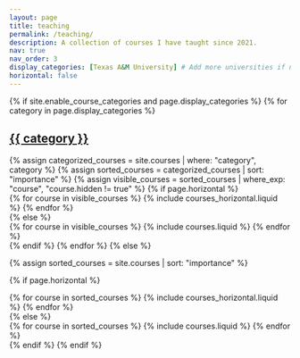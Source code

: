 ```yaml
---
layout: page
title: teaching
permalink: /teaching/
description: A collection of courses I have taught since 2021.
nav: true
nav_order: 3
display_categories: [Texas A&M University] # Add more universities if needed University of Arizona,
horizontal: false
---
```


<!-- pages/teaching.md -->

<div class="projects">
{% if site.enable_course_categories and page.display_categories %}
  <!-- Display categorized teaching courses -->
  {% for category in page.display_categories %}
  <a id="{{ category }}" href=".#{{ category }}">
    <h2 class="category">{{ category }}</h2>
  </a>
  {% assign categorized_courses = site.courses | where: "category", category %}
  {% assign sorted_courses = categorized_courses | sort: "importance" %}
  {% assign visible_courses = sorted_courses | where_exp: "course", "course.hidden != true" %}
  <!-- Generate cards for each course -->
    {% if page.horizontal %}
      <div class="container">
        <div class="row row-cols-1 row-cols-md-2">
          {% for course in visible_courses %}
            {% include courses_horizontal.liquid %}
          {% endfor %}
        </div>
      </div>
    {% else %}
      <div class="row row-cols-1 row-cols-md-2">
        {% for course in visible_courses %}
          {% include courses.liquid %}
        {% endfor %}
      </div>
    {% endif %}
  {% endfor %}
{% else %}

<!-- Display courses without categories -->

{% assign sorted_courses = site.courses | sort: "importance" %}

  <!-- Generate cards for each course -->

{% if page.horizontal %}

  <div class="container">
    <div class="row row-cols-1 row-cols-md-2">
    {% for course in sorted_courses %}
      {% include courses_horizontal.liquid %}
    {% endfor %}
    </div>
  </div>
  {% else %}
  <div class="row row-cols-1 row-cols-md-3">
    {% for course in sorted_courses %}
      {% include courses.liquid %}
    {% endfor %}
  </div>
  {% endif %}
{% endif %}
</div>
